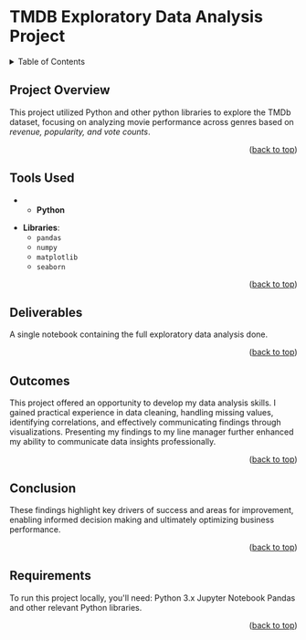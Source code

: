 <a id="readme-top"></a>

# TMDB Exploratory Data Analysis Project

<!-- TABLE OF CONTENTS -->
<details>
  <summary>Table of Contents</summary>
  <ol>
    <li>
      <a href="#project-overview">Project Overview</a>
    </li>
    <li>
      <a href="#tools-used">Tools Used</a>
    </li>
    <li>
      <a href="#deliverables">Deliverables</a>
    </li>
    <li>
      <a href="#outcomes">Outcomes</a>
    </li>
    <li>
      <a href="#conclusion">Conclusion</a>
    </li>
    <li>
      <a href="#requirements">Requirements</a>
  </ol>
</details>



<!-- PROJECT OVERVIEW -->
## Project Overview

This project utilized Python and other python libraries to explore the TMDb dataset, focusing on analyzing movie performance across genres based on *revenue, popularity, and vote counts*.

<p align="right">(<a href="#readme-top">back to top</a>)</p>


<!-- Tools Used -->
## Tools Used

- * **Python**
* **Libraries**:
  * `pandas`
  * `numpy`
  * `matplotlib`
  * `seaborn`

<p align="right">(<a href="#readme-top">back to top</a>)</p>


<!-- Deliverables -->
## Deliverables
A single notebook containing the full exploratory data analysis done. 

<p align="right">(<a href="#readme-top">back to top</a>)</p>


<!-- Outcomes -->
## Outcomes
This project offered an opportunity to develop my data analysis skills. I gained practical experience in data cleaning, handling missing values, identifying correlations, and effectively communicating findings through visualizations. Presenting my findings to my line manager further enhanced my ability to communicate data insights professionally.

<p align="right">(<a href="#readme-top">back to top</a>)</p>

<!-- Conclusion -->
## Conclusion
These findings highlight key drivers of success and areas for improvement, enabling informed decision making and ultimately optimizing business performance.

<p align="right">(<a href="#readme-top">back to top</a>)</p>

<!-- Requirements -->
## Requirements
To run this project locally, you'll need: Python 3.x Jupyter Notebook Pandas and other relevant Python libraries.

<p align="right">(<a href="#readme-top">back to top</a>)</p>

